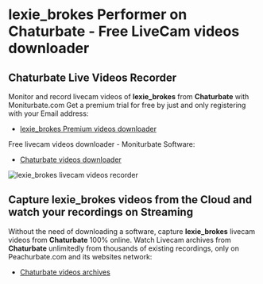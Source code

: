 # lexie_brokes Performer on Chaturbate - Free LiveCam videos downloader

## Chaturbate Live Videos Recorder

Monitor and record livecam videos of **lexie_brokes** from **Chaturbate** with Moniturbate.com
Get a premium trial for free by just and only registering with your Email address:
* [lexie_brokes Premium videos downloader](https://moniturbate.com/request-demo-licence-key.html)

Free livecam videos downloader - Moniturbate Software:
* [Chaturbate videos downloader](https://moniturbate.com/moniturbate-download-software.html)

![lexie_brokes livecam videos recorder](https://peachurnet.com/templates/moniturbate-software.png)


## Capture lexie_brokes videos from the Cloud and watch your recordings on Streaming

Without the need of downloading a software, capture **lexie_brokes** livecam videos from **Chaturbate** 100% online.
Watch Livecam archives from **Chaturbate** unlimitedly from thousands of existing recordings, only on Peachurbate.com and its websites network:
* [Chaturbate videos archives](https://peachurnet.com/)